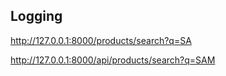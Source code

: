 

## Logging 



http://127.0.0.1:8000/products/search?q=SA

http://127.0.0.1:8000/api/products/search?q=SAM